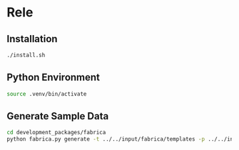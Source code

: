 # Rele

## Installation

```bash
./install.sh
```

## Python Environment

```bash
source .venv/bin/activate
```

## Generate Sample Data

```bash
cd development_packages/fabrica
python fabrica.py generate -t ../../input/fabrica/templates -p ../../input/fabrica/parameters -r ../../output/fabrica -m custom
```